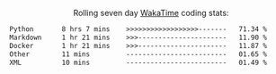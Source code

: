 <p align="center">Rolling seven day <a href='https://wakatime.com/'> WakaTime</a> coding stats:</p>
<!--START_SECTION:waka-->

```txt
Python       8 hrs 7 mins    >>>>>>>>>>>>>>>>>>-------   71.34 %
Markdown     1 hr 21 mins    >>>----------------------   11.90 %
Docker       1 hr 21 mins    >>>----------------------   11.87 %
Other        11 mins         -------------------------   01.65 %
XML          10 mins         -------------------------   01.49 %
```

<!--END_SECTION:waka-->
